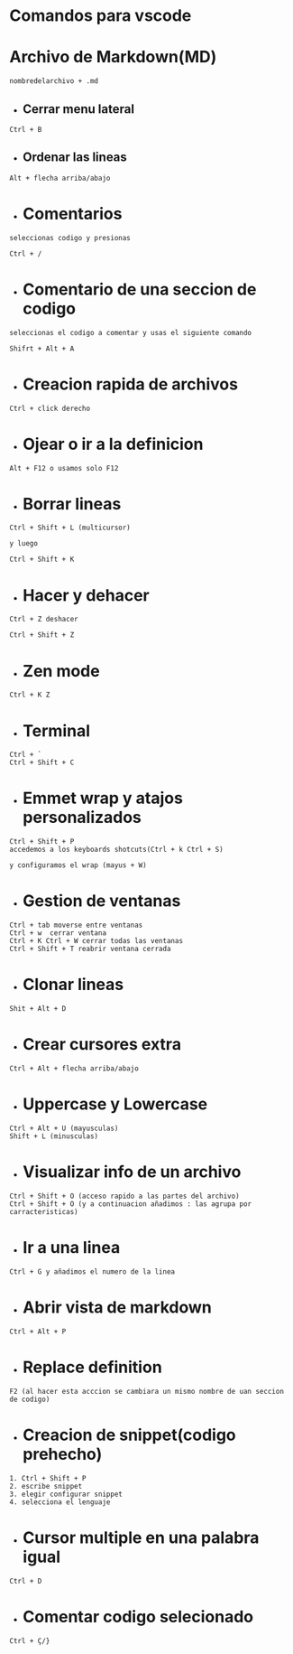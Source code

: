 # Comandos para vscode

# Archivo de Markdown(MD)

```
nombredelarchivo + .md
```
- ## Cerrar menu lateral
```
Ctrl + B
```

- ## Ordenar las lineas 
```
Alt + flecha arriba/abajo
```

- #  Comentarios
```
seleccionas codigo y presionas  

Ctrl + /
```

- # Comentario de una seccion de codigo

```
seleccionas el codigo a comentar y usas el siguiente comando

Shifrt + Alt + A
```

- # Creacion rapida de archivos

```
Ctrl + click derecho
```

- # Ojear o ir a la definicion

```
Alt + F12 o usamos solo F12
```

- # Borrar lineas 

```
Ctrl + Shift + L (multicursor) 

y luego

Ctrl + Shift + K 

```

- # Hacer y dehacer

```
Ctrl + Z deshacer

Ctrl + Shift + Z
```

- # Zen mode

```
Ctrl + K Z 
```
- # Terminal

```
Ctrl + `
Ctrl + Shift + C
```

- # Emmet wrap y atajos personalizados
```
Ctrl + Shift + P
accedemos a los keyboards shotcuts(Ctrl + k Ctrl + S)

y configuramos el wrap (mayus + W)

```
- # Gestion de ventanas

```
Ctrl + tab moverse entre ventanas
Ctrl + w  cerrar ventana
Ctrl + K Ctrl + W cerrar todas las ventanas
Ctrl + Shift + T reabrir ventana cerrada
```

- # Clonar lineas 

```
Shit + Alt + D
```

- # Crear cursores extra

```
Ctrl + Alt + flecha arriba/abajo
```

- # Uppercase y Lowercase

```
Ctrl + Alt + U (mayusculas)
Shift + L (minusculas)
```

- # Visualizar info de un archivo

```
Ctrl + Shift + O (acceso rapido a las partes del archivo)
Ctrl + Shift + O (y a continuacion añadimos : las agrupa por carracteristicas)

```

- # Ir a una linea

```
Ctrl + G y añadimos el numero de la linea
```

- # Abrir vista de markdown

```
Ctrl + Alt + P
```

- # Replace definition

```
F2 (al hacer esta acccion se cambiara un mismo nombre de uan seccion de codigo)
```

- # Creacion de snippet(codigo prehecho)
```
1. Ctrl + Shift + P
2. escribe snippet
3. elegir configurar snippet
4. selecciona el lenguaje
```

- # Cursor multiple en una palabra igual
```
Ctrl + D

```

- # Comentar codigo selecionado
```
Ctrl + Ç/}
```
